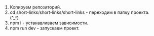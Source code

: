 1) Копируем репозиторий.
2) cd short-links/short-links/short-links - переходим в папку проекта. (^_^)
3) npm i - устанавливаем зависимости.
4) npm run dev - запускаем проект.
